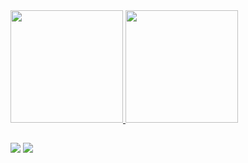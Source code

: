 <div>
  <a href="https://github.com/diegomatheusc">
  <img height="180em" src="https://github-readme-stats.vercel.app/api?username=diegomatheusc&show_icons=true&theme=dark&include_all_commits=true&count_private=true"/>
  <img height="180em" src="https://github-readme-stats.vercel.app/api/top-langs/?username=diegomatheusc&layout=compact&langs_count=7&theme=dark"/>
</div>
  
  

  
  
 
 ## 
  
  <div> 
  <a href = "mailto:diego.matheus00@gmail.com"><img src="https://img.shields.io/badge/Gmail-D14836?style=for-the-badge&logo=gmail&logoColor=white" target="_blank"></a>
  <a href="https://www.linkedin.com/in/diegomatheusc" target="_blank"><img src="https://img.shields.io/badge/LinkedIn-0077B5?style=for-the-badge&logo=linkedin&logoColor=white" target="_blank"></a> 
 
 
</div>
  
  
  
  
  
  
  
  
